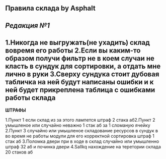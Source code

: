 Правила склада by Asphalt
---
*Редакция №1*
--- 
1.Никогда не выгружать(не ухадить) склад вовремя его работы
2.Если вы каким-то образом получи фильтр не в коем случаи не класть в сундук для сортировки, а отдать мне лично в руки
3.Сверху сундука стоит дубовая табличка на ней будут написаны ошибки и к ней будет прикреплена таблица с ошибками работы склада
------------
**ШТРАФЫ**

1.Пункт 1 если склад из за этого лампется штраф 2 стака аб2.Пункт 2 умышленое или случайно неважно 1 стак аб за 1 сломаную ячейку
2.Пункт 3 случайно или умышленое складование ресурсов в сундук в во время не работы модули для его корректной сортировка штраф 1 стак аб
3.Поломка двери при в ходе в склад случайно или умышленно штраф 32 аб и починка двери
4.Sallkq нахождение на теретории склада 20 стаков аб
